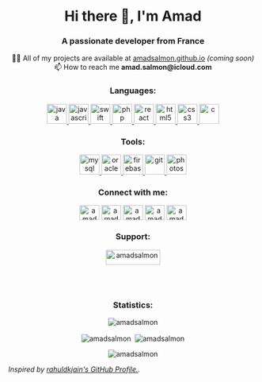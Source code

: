 <h1 align="center">Hi there 👋, I'm Amad</h1>
<h3 align="center">A passionate developer from France</h3>

<p align="center"> 
  👨‍💻 All of my projects are available at <a href="https://amadsalmon.github.io/">amadsalmon.github.io</a> <i>(coming soon)</i>  
  <br>
  📫 How to reach me <b>amad.salmon@icloud.com</b>
</p>

<h3 align="center">Languages:</h3>
<p align="center"> 
  <!-- Java -->
  <a href="https://www.java.com" target="_blank"> <img src="https://icongr.am/devicon/java-plain-wordmark.svg?size=128&color=000000" alt="java" width="40" height="40"/> </a> 
  <!-- JavaScript -->
  <a href="https://developer.mozilla.org/en-US/docs/Web/JavaScript" target="_blank"> <img src="https://icongr.am/devicon/javascript-plain.svg?size=128&color=000000" alt="javascript" width="40" height="40"/> </a> 
  <!-- Swift -->
  <a href="https://developer.apple.com/swift/" target="_blank"> <img src="https://icongr.am/devicon/swift-plain.svg?size=128&color=000000" alt="swift" width="40" height="40"/> </a> 
  <!-- PHP -->
  <a href="https://www.php.net" target="_blank"> <img src="https://icongr.am/devicon/php-plain.svg?size=128&color=000000" alt="php" width="40" height="40"/> </a>
  <!-- React -->
   <a href="https://reactjs.org/" target="_blank"> <img src="https://icongr.am/simple/react.svg?size=128&color=000000" alt="react" width="40" height="40"/> </a> 
  <!-- HTML5 -->
  <a href="https://www.w3.org/html/" target="_blank"> <img src="https://icongr.am/devicon/html5-plain-wordmark.svg?size=128&color=000000" alt="html5" width="40" height="40"/> </a> 
  <!-- CSS3 -->
  <a href="https://www.w3schools.com/css/" target="_blank"> <img src="https://icongr.am/devicon/css3-plain-wordmark.svg?size=128&color=000000" alt="css3" width="40" height="40"/> </a> 
  <!-- C -->
  <a href="https://www.cprogramming.com/" target="_blank"> <img src="https://icongr.am/devicon/c-plain.svg?size=128&color=000000" alt="c" width="40" height="40"/> </a> 
 </p> 
 
<h3 align="center">Tools:</h3>
<p align="center">  
  <!-- MySQL -->
  <a href="https://www.mysql.com/" target="_blank"> <img src="https://icongr.am/devicon/mysql-plain-wordmark.svg?size=128&color=000000" alt="mysql" width="40" height="40"/> </a> 
  <!-- Oracle -->
  <a href="https://www.oracle.com/" target="_blank"> <img src="https://icongr.am/simple/oracle.svg?size=128&color=000000" alt="oracle" width="40" height="40"/> </a>  
  <!-- Firebase -->
  <a href="https://firebase.google.com/" target="_blank"> <img src="https://icongr.am/simple/firebase.svg?size=128&color=000000" alt="firebase" width="40" height="40"/> </a>
  <!-- Git -->
  <a href="https://git-scm.com/" target="_blank"> <img src="https://icongr.am/simple/git.svg?size=128&color=000000" alt="git" width="40" height="40"/> </a> 
  <!-- Photoshop -->
  <a href="https://www.photoshop.com/en" target="_blank"> <img src="https://icongr.am/devicon/photoshop-plain.svg?size=128&color=000000" alt="photoshop" width="40" height="40"/> </a> 
</p>

<h3 align="center">Connect with me:</h3>
<p align="center">
  <a href="https://linkedin.com/in/amadsalmon" target="blank"><img align="center" src="https://cdn.jsdelivr.net/npm/simple-icons@3.0.1/icons/linkedin.svg" alt="amadsalmon" height="30" width="40" /></a>
  <a href="https://stackoverflow.com/users/amadsalmon" target="blank"><img align="center" src="https://cdn.jsdelivr.net/npm/simple-icons@3.0.1/icons/stackoverflow.svg" alt="amadsalmon" height="30" width="40" /></a>
  <a href="https://www.leetcode.com/amadsalmon" target="blank"><img align="center" src="https://cdn.jsdelivr.net/npm/simple-icons@3.0.1/icons/leetcode.svg" alt="amadsalmon" height="30" width="40" /></a>
  <a href="https://www.hackerrank.com/amadsalmon" target="blank"><img align="center" src="https://cdn.jsdelivr.net/npm/simple-icons@3.0.1/icons/hackerrank.svg" alt="amadsalmon" height="30" width="40" /></a>
  <a href="https://www.behance.net/amadsalmon" target="blank"><img align="center" src="https://cdn.jsdelivr.net/npm/simple-icons@3.0.1/icons/behance.svg" alt="amadsalmon" height="30" width="40" /></a>
</p>

<h3 align="center">Support:</h3>
<p align="center"><a href="https://www.buymeacoffee.com/amadsalmon"> <img align="center" src="https://cdn.buymeacoffee.com/buttons/v2/default-yellow.png" height="30" width="110" alt="amadsalmon" /></a></p><br><br>

<h3 align="center">Statistics:</h3>
<p align="center"> <img src="https://komarev.com/ghpvc/?username=amadsalmon&label=Profile%20views&color=0e75b6&style=flat" alt="amadsalmon" /> </p>
<p align="center"><img align="center" src="https://github-readme-stats.vercel.app/api/top-langs?username=amadsalmon&show_icons=true&theme=dark&locale=en&layout=compact" alt="amadsalmon" /> &nbsp;<img align="center" src="https://github-readme-stats.vercel.app/api?username=amadsalmon&show_icons=true&theme=dark&locale=en" alt="amadsalmon" /></p>
<p align="center"><img align="center" src="https://github-readme-streak-stats.herokuapp.com/?user=amadsalmon&" alt="amadsalmon" /></p>


_Inspired by [rahuldkjain's GitHub Profile.](https://github.com/rahuldkjain)._
